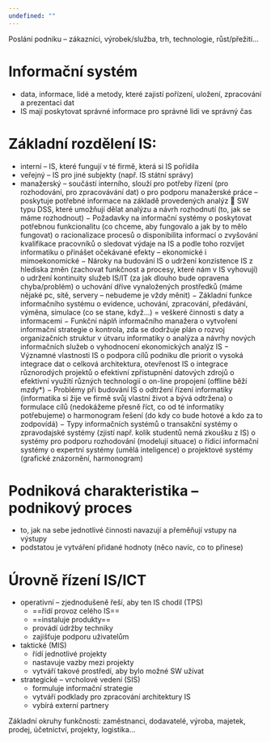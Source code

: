 ```yaml
---
undefined: ""
---
```

Poslání podniku – zákazníci, výrobek/služba, trh, technologie, růst/přežití…
# Informační systém
- data, informace, lidé a metody, které zajistí pořízení, uložení, zpracování a prezentaci dat
- IS mají poskytovat správné informace pro správné lidi ve správný čas
# Základní rozdělení IS:
- interní – IS, které fungují v té firmě, která si IS pořídila
- veřejný – IS pro jiné subjekty (např. IS státní správy)
- manažerský – součástí interního, slouží pro potřeby řízení (pro rozhodování, pro zpracovávání dat)
o pro podporu manažerské práce – poskytuje potřebné informace na základě provedených analýz

SW typu DSS, které umožňují dělat analýzu a návrh rozhodnutí (to, jak se máme rozhodnout)
−
Požadavky na informační systémy
o poskytovat potřebnou funkcionalitu (co chceme, aby fungovalo a jak by to mělo fungovat)
o racionalizace procesů
o disponibilita informací
o zvyšování kvalifikace pracovníků
o sledovat výdaje na IS a podle toho rozvíjet informatiku
o přinášet očekávané efekty – ekonomické i mimoekonomické
−
Nároky na budování IS
o udržení konzistence IS z hlediska změn (zachovat funkčnost a procesy, které nám v IS vyhovují)
o udržení kontinuity služeb IS/IT (za jak dlouho bude opravena chyba/problém)
o uchování dříve vynaložených prostředků (máme nějaké pc, sítě, servery – nebudeme je vždy měnit)
−
Základní funkce informačního systému
o evidence, uchování, zpracování, předávání, výměna, simulace (co se stane, když…)
= veškeré činnosti s daty a informacemi
−
Funkční náplň informačního manažera
o vytvoření informační strategie
o kontrola, zda se dodržuje plán
o rozvoj organizačních struktur v útvaru informatiky
o analýza a návrhy nových informačních služeb
o vyhodnocení ekonomických analýz IS
−
Významné vlastnosti IS
o podpora cílů podniku dle priorit
o vysoká integrace dat
o celková architektura, otevřenost IS
o integrace různorodých projektů
o efektivní zpřístupnění datových zdrojů
o efektivní využití různých technologií
o on-line propojení (offline běží mzdy*)
−
Problémy při budování IS
o odtržení řízení informatiky (informatika si žije ve firmě svůj vlastní život a bývá odtržena)
o formulace cílů (nedokážeme přesně říct, co od té informatiky potřebujeme)
o harmonogram řešení (do kdy co bude hotové a kdo za to zodpovídá)
−
Typy informačních systémů
o transakční systémy
o zpravodajské systémy (zjistí např. kolik studentů nemá zkoušku z IS)
o systémy pro podporu rozhodování (modelují situace)
o řídicí informační systémy
o expertní systémy (umělá inteligence)
o projektové systémy (grafické znázornění, harmonogram)

# Podniková charakteristika – podnikový proces
- to, jak na sebe jednotlivé činnosti navazují a přeměňují vstupy na výstupy
- podstatou je vytváření přidané hodnoty (něco navíc, co to přinese)

# Úrovně řízení IS/ICT
- operativní – zjednodušeně řeší, aby ten IS chodil (TPS)
	- ==řídí provoz celého IS==
	- ==instaluje produkty==
	- provádí údržby techniky
	- zajišťuje podporu uživatelům
- taktické (MIS)
	- řídí jednotlivé projekty
	- nastavuje vazby mezi projekty
	- vytváří takové prostředí, aby bylo možné SW užívat
- strategické – vrcholové vedení (SIS)
	- formuluje informační strategie
	- vytváří podklady pro zpracování architektury IS
	- vybírá externí partnery

Základní okruhy funkčnosti: zaměstnanci, dodavatelé, výroba, majetek, prodej, účetnictví, projekty, logistika…